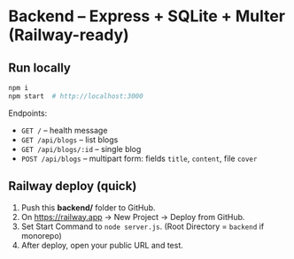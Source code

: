 # Backend – Express + SQLite + Multer (Railway-ready)

## Run locally
```bash
npm i
npm start  # http://localhost:3000
```

Endpoints:
- `GET /` – health message
- `GET /api/blogs` – list blogs
- `GET /api/blogs/:id` – single blog
- `POST /api/blogs` – multipart form: fields `title`, `content`, file `cover`

## Railway deploy (quick)
1) Push this **backend/** folder to GitHub.
2) On https://railway.app → New Project → Deploy from GitHub.
3) Set Start Command to `node server.js`. (Root Directory = `backend` if monorepo)
4) After deploy, open your public URL and test.
